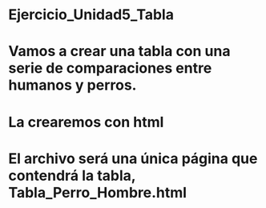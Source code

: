 # Ejercicio_Unidad5_Tabla
# Vamos a crear una tabla con una serie de comparaciones entre humanos y perros.
# La crearemos con html
# El archivo será una única página que contendrá la tabla, Tabla_Perro_Hombre.html 
